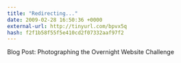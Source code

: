 ```yaml
---
title: "Redirecting..."
date: 2009-02-28 16:50:36 +0000
external-url: http://tinyurl.com/bpvx5q
hash: f2f1b58f55f5e410cd2f07332aaf97f2
---
```


Blog Post: Photographing the Overnight Website Challenge 
